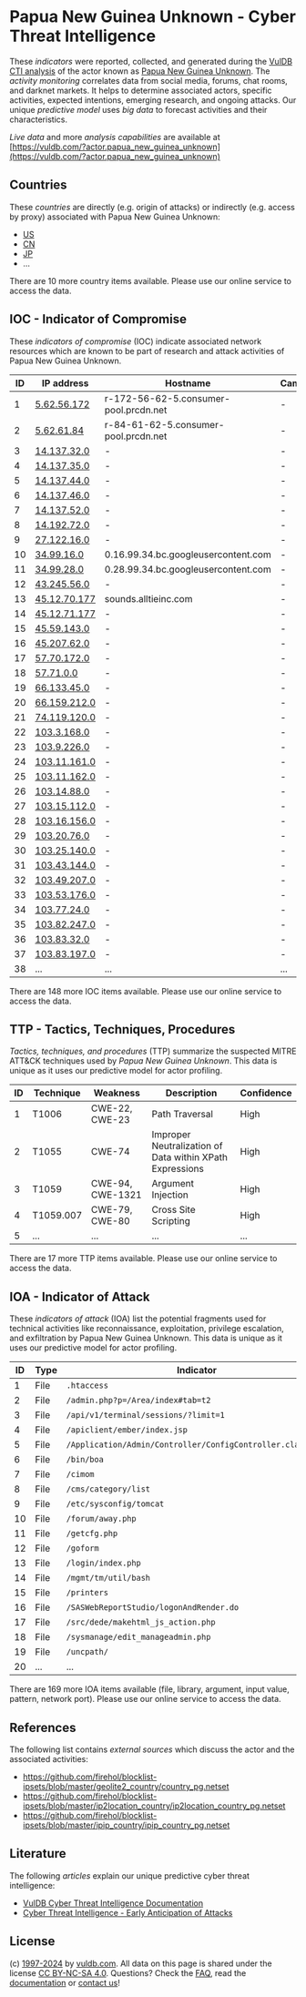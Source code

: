 # Papua New Guinea Unknown - Cyber Threat Intelligence

These _indicators_ were reported, collected, and generated during the [VulDB CTI analysis](https://vuldb.com/?kb.cti) of the actor known as [Papua New Guinea Unknown](https://vuldb.com/?actor.papua_new_guinea_unknown). The _activity monitoring_ correlates data from social media, forums, chat rooms, and darknet markets. It helps to determine associated actors, specific activities, expected intentions, emerging research, and ongoing attacks. Our unique _predictive model_ uses _big data_ to forecast activities and their characteristics.

_Live data_ and more _analysis capabilities_ are available at [https://vuldb.com/?actor.papua_new_guinea_unknown](https://vuldb.com/?actor.papua_new_guinea_unknown)

## Countries

These _countries_ are directly (e.g. origin of attacks) or indirectly (e.g. access by proxy) associated with Papua New Guinea Unknown:

* [US](https://vuldb.com/?country.us)
* [CN](https://vuldb.com/?country.cn)
* [JP](https://vuldb.com/?country.jp)
* ...

There are 10 more country items available. Please use our online service to access the data.

## IOC - Indicator of Compromise

These _indicators of compromise_ (IOC) indicate associated network resources which are known to be part of research and attack activities of Papua New Guinea Unknown.

ID | IP address | Hostname | Campaign | Confidence
-- | ---------- | -------- | -------- | ----------
1 | [5.62.56.172](https://vuldb.com/?ip.5.62.56.172) | r-172-56-62-5.consumer-pool.prcdn.net | - | High
2 | [5.62.61.84](https://vuldb.com/?ip.5.62.61.84) | r-84-61-62-5.consumer-pool.prcdn.net | - | High
3 | [14.137.32.0](https://vuldb.com/?ip.14.137.32.0) | - | - | High
4 | [14.137.35.0](https://vuldb.com/?ip.14.137.35.0) | - | - | High
5 | [14.137.44.0](https://vuldb.com/?ip.14.137.44.0) | - | - | High
6 | [14.137.46.0](https://vuldb.com/?ip.14.137.46.0) | - | - | High
7 | [14.137.52.0](https://vuldb.com/?ip.14.137.52.0) | - | - | High
8 | [14.192.72.0](https://vuldb.com/?ip.14.192.72.0) | - | - | High
9 | [27.122.16.0](https://vuldb.com/?ip.27.122.16.0) | - | - | High
10 | [34.99.16.0](https://vuldb.com/?ip.34.99.16.0) | 0.16.99.34.bc.googleusercontent.com | - | Medium
11 | [34.99.28.0](https://vuldb.com/?ip.34.99.28.0) | 0.28.99.34.bc.googleusercontent.com | - | Medium
12 | [43.245.56.0](https://vuldb.com/?ip.43.245.56.0) | - | - | High
13 | [45.12.70.177](https://vuldb.com/?ip.45.12.70.177) | sounds.alltieinc.com | - | High
14 | [45.12.71.177](https://vuldb.com/?ip.45.12.71.177) | - | - | High
15 | [45.59.143.0](https://vuldb.com/?ip.45.59.143.0) | - | - | High
16 | [45.207.62.0](https://vuldb.com/?ip.45.207.62.0) | - | - | High
17 | [57.70.172.0](https://vuldb.com/?ip.57.70.172.0) | - | - | High
18 | [57.71.0.0](https://vuldb.com/?ip.57.71.0.0) | - | - | High
19 | [66.133.45.0](https://vuldb.com/?ip.66.133.45.0) | - | - | High
20 | [66.159.212.0](https://vuldb.com/?ip.66.159.212.0) | - | - | High
21 | [74.119.120.0](https://vuldb.com/?ip.74.119.120.0) | - | - | High
22 | [103.3.168.0](https://vuldb.com/?ip.103.3.168.0) | - | - | High
23 | [103.9.226.0](https://vuldb.com/?ip.103.9.226.0) | - | - | High
24 | [103.11.161.0](https://vuldb.com/?ip.103.11.161.0) | - | - | High
25 | [103.11.162.0](https://vuldb.com/?ip.103.11.162.0) | - | - | High
26 | [103.14.88.0](https://vuldb.com/?ip.103.14.88.0) | - | - | High
27 | [103.15.112.0](https://vuldb.com/?ip.103.15.112.0) | - | - | High
28 | [103.16.156.0](https://vuldb.com/?ip.103.16.156.0) | - | - | High
29 | [103.20.76.0](https://vuldb.com/?ip.103.20.76.0) | - | - | High
30 | [103.25.140.0](https://vuldb.com/?ip.103.25.140.0) | - | - | High
31 | [103.43.144.0](https://vuldb.com/?ip.103.43.144.0) | - | - | High
32 | [103.49.207.0](https://vuldb.com/?ip.103.49.207.0) | - | - | High
33 | [103.53.176.0](https://vuldb.com/?ip.103.53.176.0) | - | - | High
34 | [103.77.24.0](https://vuldb.com/?ip.103.77.24.0) | - | - | High
35 | [103.82.247.0](https://vuldb.com/?ip.103.82.247.0) | - | - | High
36 | [103.83.32.0](https://vuldb.com/?ip.103.83.32.0) | - | - | High
37 | [103.83.197.0](https://vuldb.com/?ip.103.83.197.0) | - | - | High
38 | ... | ... | ... | ...

There are 148 more IOC items available. Please use our online service to access the data.

## TTP - Tactics, Techniques, Procedures

_Tactics, techniques, and procedures_ (TTP) summarize the suspected MITRE ATT&CK techniques used by _Papua New Guinea Unknown_. This data is unique as it uses our predictive model for actor profiling.

ID | Technique | Weakness | Description | Confidence
-- | --------- | -------- | ----------- | ----------
1 | T1006 | CWE-22, CWE-23 | Path Traversal | High
2 | T1055 | CWE-74 | Improper Neutralization of Data within XPath Expressions | High
3 | T1059 | CWE-94, CWE-1321 | Argument Injection | High
4 | T1059.007 | CWE-79, CWE-80 | Cross Site Scripting | High
5 | ... | ... | ... | ...

There are 17 more TTP items available. Please use our online service to access the data.

## IOA - Indicator of Attack

These _indicators of attack_ (IOA) list the potential fragments used for technical activities like reconnaissance, exploitation, privilege escalation, and exfiltration by Papua New Guinea Unknown. This data is unique as it uses our predictive model for actor profiling.

ID | Type | Indicator | Confidence
-- | ---- | --------- | ----------
1 | File | `.htaccess` | Medium
2 | File | `/admin.php?p=/Area/index#tab=t2` | High
3 | File | `/api/v1/terminal/sessions/?limit=1` | High
4 | File | `/apiclient/ember/index.jsp` | High
5 | File | `/Application/Admin/Controller/ConfigController.class.php` | High
6 | File | `/bin/boa` | Medium
7 | File | `/cimom` | Low
8 | File | `/cms/category/list` | High
9 | File | `/etc/sysconfig/tomcat` | High
10 | File | `/forum/away.php` | High
11 | File | `/getcfg.php` | Medium
12 | File | `/goform` | Low
13 | File | `/login/index.php` | High
14 | File | `/mgmt/tm/util/bash` | High
15 | File | `/printers` | Medium
16 | File | `/SASWebReportStudio/logonAndRender.do` | High
17 | File | `/src/dede/makehtml_js_action.php` | High
18 | File | `/sysmanage/edit_manageadmin.php` | High
19 | File | `/uncpath/` | Medium
20 | ... | ... | ...

There are 169 more IOA items available (file, library, argument, input value, pattern, network port). Please use our online service to access the data.

## References

The following list contains _external sources_ which discuss the actor and the associated activities:

* https://github.com/firehol/blocklist-ipsets/blob/master/geolite2_country/country_pg.netset
* https://github.com/firehol/blocklist-ipsets/blob/master/ip2location_country/ip2location_country_pg.netset
* https://github.com/firehol/blocklist-ipsets/blob/master/ipip_country/ipip_country_pg.netset

## Literature

The following _articles_ explain our unique predictive cyber threat intelligence:

* [VulDB Cyber Threat Intelligence Documentation](https://vuldb.com/?kb.cti)
* [Cyber Threat Intelligence - Early Anticipation of Attacks](https://www.scip.ch/en/?labs.20201022)

## License

(c) [1997-2024](https://vuldb.com/?kb.changelog) by [vuldb.com](https://vuldb.com/?kb.about). All data on this page is shared under the license [CC BY-NC-SA 4.0](https://creativecommons.org/licenses/by-nc-sa/4.0/). Questions? Check the [FAQ](https://vuldb.com/?kb.faq), read the [documentation](https://vuldb.com/?kb) or [contact us](https://vuldb.com/?contact)!
